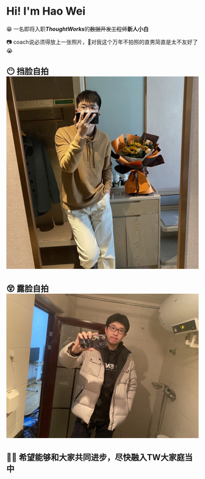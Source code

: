# Hi! I'm Hao Wei

😁 一名即将入职***ThoughtWorks***的~~数据开发工程师~~**新人小白**


📷 coach说必须得放上一张照片，🙉对我这个万年不拍照的直男简直是太不友好了😭

😶 挡脸自拍
![挡脸自拍.jpg](pics/挡脸自拍.jpg)
---
😲 露脸自拍
![露脸自拍.jpg](pics/露脸自拍.jpg)
---

## 👩‍💻 希望能够和大家共同进步，尽快融入TW大家庭当中
